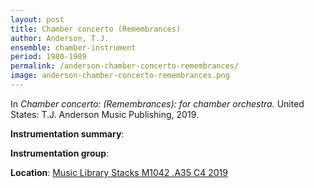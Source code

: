 ```yaml
---
layout: post
title: Chamber concerto (Remembrances)
author: Anderson, T.J.
ensemble: chamber-instrument
period: 1980-1989
permalink: /anderson-chamber-concerto-remembrances/
image: anderson-chamber-concerto-remembrances.png
---
```


In *Chamber concerto: (Remembrances): for chamber orchestra.* United States: T.J. Anderson Music Publishing, 2019.

**Instrumentation summary**:

**Instrumentation group**: 


**Location**: <a href="https://tufts-primo.hosted.exlibrisgroup.com/permalink/f/bnf7qa/01TUN_ALMA21276728500003851" target="_blank">Music Library Stacks M1042 .A35 C4 2019</a>
